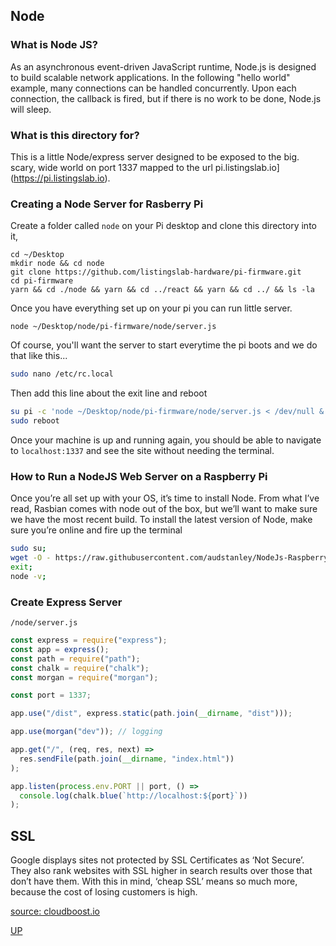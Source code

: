 ## Node

### What is Node JS?

As an asynchronous event-driven JavaScript runtime, Node.js is designed to build scalable network applications. In the following "hello world" example, many connections can be handled concurrently. Upon each connection, the callback is fired, but if there is no work to be done, Node.js will sleep.

### What is this directory for?

This is a little Node/express server designed to be exposed  to the big. scary, wide world on port 1337 mapped to the url  pi.listingslab.io](https://pi.listingslab.io).

### Creating a Node Server for Rasberry Pi

Create a folder called `node` on your Pi desktop and clone this directory into it,

```
cd ~/Desktop
mkdir node && cd node
git clone https://github.com/listingslab-hardware/pi-firmware.git
cd pi-firmware
yarn && cd ./node && yarn && cd ../react && yarn && cd ../ && ls -la
```

Once you have everything set up on your pi you can run little server. 

```
node ~/Desktop/node/pi-firmware/node/server.js
```



Of course, you'll want the server to start everytime the pi boots and we do that like this...

```bash
sudo nano /etc/rc.local
```

Then add this line about the exit line and reboot

```bash
su pi -c 'node ~/Desktop/node/pi-firmware/node/server.js < /dev/null &'
sudo reboot
```

Once your machine is up and running again, you should be able to navigate to `localhost:1337` and see the site without needing the terminal. 

### How to Run a NodeJS Web Server on a Raspberry Pi

Once you’re all set up with your OS, it’s time to install Node.
From what I’ve read, Rasbian comes with node out of the box,
but we’ll want to make sure we have the most recent build.
To install the latest version of Node, make sure you’re
online and fire up the terminal

```bash
sudo su;
wget -O - https://raw.githubusercontent.com/audstanley/NodeJs-Raspberry-Pi/master/Install-Node.sh | bash;
exit;
node -v;
```

### Create Express Server

`/node/server.js`

```javascript
const express = require("express");
const app = express();
const path = require("path");
const chalk = require("chalk");
const morgan = require("morgan");

const port = 1337;

app.use("/dist", express.static(path.join(__dirname, "dist")));

app.use(morgan("dev")); // logging

app.get("/", (req, res, next) =>
  res.sendFile(path.join(__dirname, "index.html"))
);

app.listen(process.env.PORT || port, () =>
  console.log(chalk.blue(`http://localhost:${port}`))
);
```

## SSL

Google displays sites not protected by SSL Certificates as ‘Not Secure’. They also rank websites with SSL higher in search results over those that don’t have them. With this in mind, ‘cheap SSL’ means so much more, because the cost of losing customers is high.

[source: cloudboost.io](https://blog.cloudboost.io/how-to-run-a-nodejs-web-server-on-a-raspberry-pi-for-development-3ef9ac0fc02c)

[UP](../)
